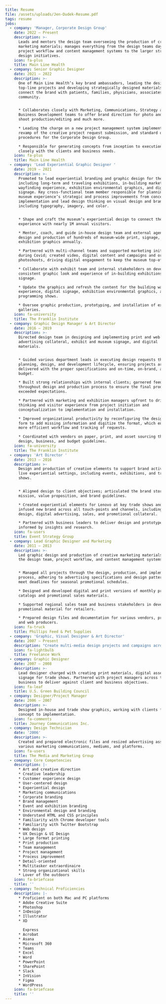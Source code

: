 ```yaml
---
title: Resume
file: /assets/uploads/Jen-Dudek-Resume.pdf
tags: resume
jobs:
  - company: 'Manager, Corporate Design Group'
    date: 2022 – Present
    description: >-
      Leads and mentors the design team overseeing the production of creative
      marketing materials; manages everything from the design teams day to day,
      project workflow and content management systems to the larger strategic
      design initiatives.
    icon: fa-plus
    title: Main Line Health
  - company: Senior Graphic Designer
    date: 2021 – 2022
    description: >-
      One of Main Line Health’s key brand ambassadors, leading the design of
      top-line projects and developing strategically designed materials that
      connect the brand with patients, families, physicians, associates, and the
      community. 


      * Collaborates closely with Marketing, Communications, Strategy and
      Business Development teams to offer brand direction for photo and video
      shoot production/editing and much more.

      * Leading the charge on a new project management system implementation,
      revamp of the creative project request submission, and standard operating
      procedures for the Corporate Design Group.

      * Responsible for generating concepts from inception to execution, working
      closely with the clients and business needs.
    icon: fa-plus
    title: Main Line Health
  - company: 'Lead Experiential Graphic Designer '
    date: 2019 – 2021
    description: >-
      Promoted to lead experiential branding and graphic design for the museum,
      including long-term and traveling exhibitions, in-building marketing,
      wayfinding experience, exhibition environmental graphics, and digital
      signage. Key cross-functional team member responsible for planning the
      museum experience’s strategic and process improvements from concept to
      implementation and lead design thinking on visual design and branding,
      including typography, imagery, and color.


      * Shape and craft the museum’s experiential design to connect the
      experience with nearly 1M annual visitors.

      * Mentor, coach, and guide in-house design team and external agencies in
      design and production of hundreds of museum-wide print, signage, and
      exhibition graphics annually.

      * Partnered with multi-channel teams and supported marketing initiatives
      during Covid; created video, digital content and campaigns and organized
      photoshoots, driving digital engagement to keep the museum top-of-mind.

      * Collaborate with exhibit team and internal stakeholders on developing a
      consistent graphic look and experience of in-building exhibitions and
      signage.

      * Update the graphics and refresh the content for the building wayfinding
      experience, digital signage, exhibition environmental graphics, and live
      programming shows.

      * Oversee graphic production, prototyping, and installation of exhibits in
      galleries.
    icon: fa-university
    title: The Franklin Institute
  - company: Graphic Design Manager & Art Director
    date: 2016 – 2019
    description: >-
      Directed design team in designing and implementing print and web
      advertising collateral, exhibit and museum signage, and digital
      materials. 


      * Guided various department leads in executing design requests through the
      planning, design, and development lifecycle, ensuring projects are
      delivered with the proper specifications and on-time, on-brand, and within
      budget. 

      * Built strong relationships with internal clients; garnered feedback
      throughout design and production process to ensure the final product
      exceeded expectations. 

      * Partnered with marketing and exhibition managers upfront to drive design
      thinking and visitor experience from project initiation and
      conceptualization to implementation and installation.

      * Improved organizational productivity by reconfiguring the design request
      form to add missing information and digitize the format, which enabled a
      more efficient workflow and tracking of requests. 

      * Coordinated with vendors on paper, print, and asset sourcing that met
      design, business, and budget guidelines.
    icon: fa-university
    title: The Franklin Institute
  - company: 'Art Director '
    date: 2013 – 2016
    description: >-
      Design and production of creative elements to support brand activation in
      live experiential settings, including events, exhibitions, and trade
      shows. 


      * Aligned design to client objectives; articulated the brand story,
      mission, value proposition, and brand guidelines.

      * Created experiential elements for Lenovo at key trade shows and events;
      infused new brand across all touch-points and channels, including booth
      design, digital advertising, sales, and promotional collateral.

      * Partnered with business leaders to deliver design and prototype options
      informed by insights and research.
    icon: fa-users
    title: Event Strategy Group
  - company: Lead Graphic Designer and Marketing
    date: 2011 – 2013
    description: >-
      Led graphic design and production of creative marketing materials; managed
      the design team, project workflow, and content management systems. 


      * Managed all projects through the design, production, and implementation
      process, adhering to advertising specifications and design patterns to
      meet deadlines for seasonal promotional schedules. 

      * Designed and developed digital and print versions of monthly product
      catalogs and promotional sales materials.

      * Supported regional sales team and business stakeholders in developing
      promotional material for retailers.

      * Prepared design files and documentation for various vendors, printers,
      and web producers.
    icon: fa-truck
    title: Phillips Feed & Pet Supplies
  - company: 'Graphic, Visual Designer & Art Director'
    date: 2007 – Present
    description: "Create multi-media design projects and campaigns across formats and channels for clients in a broad spectrum of industries, including technology, financial services, higher education, \nnon-profit, retail, medical, and health and fitness. \rProjects include annual reports, website design & wireframes, digital and social media communications, print, email design, branding, and apparel graphics. \n\n* Bright Path Brewing, Jim Thorpe, PA\n* Lone Eagle Brewing, Flemington, NJ\n* Penn Medicine, University of Pennsylvania Health System, Philadelphia, PA\n* Sungard Availability Services, Wayne, PA\n* Creative Circle\n* Synergy Medical Education, Conshohocken, PA\n* Kelpius Cycling Team, Philadelphia, PA\n* Event Strategy Group, Plymouth Meeting, PA\n* M2, Philadelphia, PA\n* 360JMG, Washington, DC\n* IWS, Alexandria, VA\n* In The Crosshairs, Washington, DC\n* Just Riding Along Bicycle Shop (JRABS), Laytonsville, MD\n* Case Design/Remodeling, Inc., Bethesda, MD\n* Christian Service Charities, Annandale, VA\n* Eastern Research Group, Arlington, VA\n* Home Front Communications, Washington, DC\n* Jon Wye, Washington, DC\n* KindHuman Sports, Advance, NC\n* OmniStudio, Inc., Washington, DC\n* Lorél Marketing Group, Valley Forge, PA\n* MABRACross.org, Washington, DC\n* MedErgy HealthGroup, Inc., Yardley, PA\n* Rio Brands, Philadelphia, PA\n* University for Peace, Washington, DC\n* United States Postal Service, Washington, DC\n* The Creative Group - Washington, DC and Philadelphia, PA"
    icon: fa-lightbulb
    title: Freelance Work
  - company: Graphic Designer
    date: 2007 – 2008
    description: >-
      Lead designer charged with creating print materials, digital assets, and
      signage for trade shows. Partnered with project managers across the
      business to deliver against client and business objectives.
    icon: fa-leaf
    title: U.S. Green Building Council
  - company: Designer/Project Manager
    date: 2006 – 2007
    description: >-
      Designed in-house and trade show graphics, working with clients from
      concept to implementation.
    icon: fa-comments
    title: Journey Communications Inc.
  - company: Design Technician
    date: '2006'
    description: >-
      Created and prepared electronic files and resized advertising assets for
      various marketing communications, mediums, and platforms.
    icon: fa-users
    title: The Media and Marketing Group
  - company: Core Competencies
    description: |-
      * Art and creative direction
      * Creative leadership
      * Customer experience design
      * User-centered design
      * Experiential design
      * Marketing communications
      * Corporate branding
      * Brand management
      * Event and exhibition branding
      * Environmental design and branding
      * Understand HTML and CSS principles
      * Familiarity with Chrome developer tools
      * Familiarity with Twitter Bootstrap
      * Web design
      * UX Design & UI Design
      * Large format printing
      * Print production
      * Team management
      * Project management
      * Process improvement
      * Detail-oriented
      * Multitasker extraordinaire
      * Strong organizational skills
      * Lover of the outdoors
    icon: fa-briefcase
    title: ''
  - company: Technical Proficiencies
    description: |-
      * Proficient on both Mac and PC platforms 
      * Adobe Creative Suite
      * Photoshop 
      * InDesign 
      * Illustrator 
      * XD 

        Express
      * Acrobat 
      * Asana
      * Microsoft 360 
      * Teams 
      * Excel 
      * Word 
      * PowerPoint 
      * SharePoint 
      * Slack 
      * InVision 
      * Figma 
      * WordPress
    icon: fa-briefcase
    title: ''
---
```


